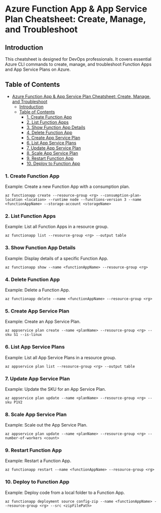 # Azure Function App & App Service Plan Cheatsheet: Create, Manage, and Troubleshoot

## Introduction
This cheatsheet is designed for DevOps professionals. It covers essential Azure CLI commands to create, manage, and troubleshoot Function Apps and App Service Plans on Azure.

## Table of Contents
- [Azure Function App \& App Service Plan Cheatsheet: Create, Manage, and Troubleshoot](#azure-function-app--app-service-plan-cheatsheet-create-manage-and-troubleshoot)
  - [Introduction](#introduction)
  - [Table of Contents](#table-of-contents)
    - [1. Create Function App](#1-create-function-app)
    - [2. List Function Apps](#2-list-function-apps)
    - [3. Show Function App Details](#3-show-function-app-details)
    - [4. Delete Function App](#4-delete-function-app)
    - [5. Create App Service Plan](#5-create-app-service-plan)
    - [6. List App Service Plans](#6-list-app-service-plans)
    - [7. Update App Service Plan](#7-update-app-service-plan)
    - [8. Scale App Service Plan](#8-scale-app-service-plan)
    - [9. Restart Function App](#9-restart-function-app)
    - [10. Deploy to Function App](#10-deploy-to-function-app)

<a id="create-function-app"></a>
### 1. Create Function App  
Example: Create a new Function App with a consumption plan.
```
az functionapp create --resource-group <rg> --consumption-plan-location <location> --runtime node --functions-version 3 --name <functionAppName> --storage-account <storageName>
```

<a id="list-function-apps"></a>
### 2. List Function Apps  
Example: List all Function Apps in a resource group.
```
az functionapp list --resource-group <rg> --output table
```

<a id="show-function-app-details"></a>
### 3. Show Function App Details  
Example: Display details of a specific Function App.
```
az functionapp show --name <functionAppName> --resource-group <rg>
```

<a id="delete-function-app"></a>
### 4. Delete Function App  
Example: Delete a Function App.
```
az functionapp delete --name <functionAppName> --resource-group <rg>
```

<a id="create-app-service-plan"></a>
### 5. Create App Service Plan  
Example: Create an App Service Plan.
```
az appservice plan create --name <planName> --resource-group <rg> --sku S1 --is-linux
```

<a id="list-app-service-plans"></a>
### 6. List App Service Plans  
Example: List all App Service Plans in a resource group.
```
az appservice plan list --resource-group <rg> --output table
```

<a id="update-app-service-plan"></a>
### 7. Update App Service Plan  
Example: Update the SKU for an App Service Plan.
```
az appservice plan update --name <planName> --resource-group <rg> --sku P1V2
```

<a id="scale-app-service-plan"></a>
### 8. Scale App Service Plan  
Example: Scale out the App Service Plan.
```
az appservice plan update --name <planName> --resource-group <rg> --number-of-workers <count>
```

<a id="restart-function-app"></a>
### 9. Restart Function App  
Example: Restart a Function App.
```
az functionapp restart --name <functionAppName> --resource-group <rg>
```

<a id="deploy-to-function-app"></a>
### 10. Deploy to Function App  
Example: Deploy code from a local folder to a Function App.
```
az functionapp deployment source config-zip --name <functionAppName> --resource-group <rg> --src <zipFilePath>
```
